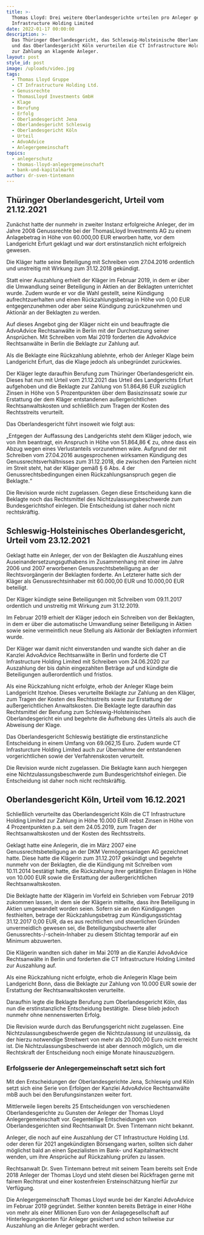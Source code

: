 ```yaml
---
title: >-
  Thomas Lloyd: Drei weitere Oberlandesgerichte urteilen pro Anleger gegen CT
  Infrastructure Holding Limited
date: 2022-01-17 00:00:00
description: >-
  Das Thüringer Oberlandesgericht, das Schleswig-Holsteinische Oberlandesgericht
  und das Oberlandesgericht Köln verurteilen die CT Infrastructure Holding Ltd.
  zur Zahlung an klagende Anleger. 
layout: post
style_id: post
image: /uploads/video.jpg
tags:
  - Thomas Lloyd Gruppe
  - CT Infrastructure Holding Ltd.
  - Genussrechte
  - ThomasLloyd Investments GmbH
  - Klage
  - Berufung
  - Erfolg
  - Oberlandesgericht Jena
  - Oberlandesgericht Schleswig
  - Oberlandesgericht Köln
  - Urteil
  - AdvoAdvice
  - Anlegergemeinschaft
topics:
  - anlegerschutz
  - thomas-lloyd-anlegergemeinschaft
  - bank-und-kapitalmarkt
author: dr-sven-tintemann
---
```

## Thüringer Oberlandesgericht, Urteil vom 21.12.2021&nbsp;

Zunächst hatte der nunmehr in zweiter Instanz erfolgreiche Anleger, der im Jahre 2008 Genussrechte bei der ThomasLloyd Investments AG zu einem Anlagebetrag in Höhe von 60.000,00 EUR erworben hatte, vor dem Landgericht Erfurt geklagt und war dort erstinstanzlich nicht erfolgreich gewesen.

Die Kläger hatte seine Beteiligung mit Schreiben vom 27.04.2016 ordentlich und unstreitig mit Wirkung zum 31.12.2018 gekündigt.

Statt einer Auszahlung erhielt der Kläger im Februar 2019, in dem er über die Umwandlung seiner Beteiligung in Aktien an der Beklagten unterrichtet wurde. Zudem wurde er vor die Wahl gestellt, seine Kündigung aufrechtzuerhalten und einen Rückzahlungsbetrag in Höhe von 0,00 EUR entgegenzunehmen oder aber seine Kündigung zurückzunehmen und Aktionär an der Beklagten zu werden. &nbsp;

Auf dieses Angebot ging der Kläger nicht ein und beauftragte die AdvoAdvice Rechtsanwälte in Berlin mit der Durchsetzung seiner Ansprüchen. Mit Schreiben vom Mai 2019 forderten die AdvoAdvice Rechtsanwälte in Berlin die Beklagte zur Zahlung auf. &nbsp;

Als die Beklagte eine Rückzahlung ablehnte, erhob der Anleger Klage beim Landgericht Erfurt, das die Klage jedoch als unbegründet zurückwies.&nbsp;

Der Kläger legte daraufhin Berufung zum Thüringer Oberlandesgericht ein. Dieses hat nun mit Urteil vom 21.12.2021 das Urteil des Landgerichts Erfurt aufgehoben und die Beklagte zur Zahlung von 51.864,86 EUR zuzüglich Zinsen in Höhe von 5 Prozentpunkten über dem Basiszinssatz sowie zur Erstattung der dem Kläger entstandenen au&szlig;ergerichtlichen Rechtsanwaltskosten und schlie&szlig;lich zum Tragen der Kosten des Rechtsstreits verurteilt. &nbsp;

Das Oberlandesgericht führt insoweit wie folgt aus: &nbsp;

„Entgegen der Auffassung des Landgerichts steht dem Kläger jedoch, wie von ihm beantragt, ein Anspruch in Höhe von 51.864,86 € zu, ohne dass ein Abzug wegen eines Verlustanteils vorzunehmen wäre. Aufgrund der mit Schreiben vom 27.04.2016 ausgesprochenen wirksamen Kündigung des Genussrechtsverhältnisses zum 31.12.2018, die zwischen den Parteien nicht im Streit steht, hat der Kläger gemä&szlig; &sect; 6 Abs. 4 der Genussrechtsbedingungen einen Rückzahlungsanspruch gegen die Beklagte.“&nbsp;

Die Revision wurde nicht zugelassen. Gegen diese Entscheidung kann die Beklagte noch das Rechtsmittel des Nichtzulassungsbeschwerde zum Bundesgerichtshof einlegen. Die Entscheidung ist daher noch nicht rechtskräftig.&nbsp;

## Schleswig-Holsteinisches Oberlandesgericht, Urteil vom 23.12.2021

Geklagt hatte ein Anleger, der von der Beklagten die Auszahlung eines Auseinandersetzungsguthabens im Zusammenhang mit einer im Jahre 2006 und 2007 erworbenen Genussrechtsbeteiligung an der Rechtsvorgängerin der Beklagten forderte. An Letzterer hatte sich der Kläger als Genussrechtsinhaber mit 60.000,00 EUR und 10.000,00 EUR beteiligt. &nbsp;

Der Kläger kündigte seine Beteiligungen mit Schreiben vom 09.11.2017 ordentlich und unstreitig mit Wirkung zum 31.12.2019. &nbsp;

Im Februar 2019 erhielt der Kläger jedoch ein Schreiben von der Beklagten, in dem er über die automatische Umwandlung seiner Beteiligung in Aktien sowie seine vermeintlich neue Stellung als Aktionär der Beklagten informiert wurde. &nbsp;

Der Kläger war damit nicht einverstanden und wandte sich daher an die Kanzlei AdvoAdvice Rechtsanwälte in Berlin und forderte die CT Infrastructure Holding Limited mit Schreiben vom 24.06.2020 zur Auszahlung der bis dahin eingezahlten Beträge auf und kündigte die Beteiligungen au&szlig;erordentlich und fristlos.&nbsp;

Als eine Rückzahlung nicht erfolgte, erhob der Anleger Klage beim Landgericht Itzehoe. Dieses verurteilte Beklagte zur Zahlung an den Kläger, zum Tragen der Kosten des Rechtsstreits sowie zur Erstattung der au&szlig;ergerichtlichen Anwaltskosten. Die Beklagte legte daraufhin das Rechtsmittel der Berufung zum Schleswig-Holsteinischen Oberlandesgericht ein und begehrte die Aufhebung des Urteils als auch die Abweisung der Klage. &nbsp;

Das Oberlandesgericht Schleswig bestätigte die erstinstanzliche Entscheidung in einem Umfang von 69.062,15 Euro. Zudem wurde CT Infrasturcture Holding Limited auch zur Übernahme der entstandenen vorgerichtlichen sowie der Verfahrenskosten verurteilt.&nbsp;

Die Revision wurde nicht zugelassen. Die Beklagte kann auch hiergegen eine Nichtzulassungsbeschwerde zum Bundesgerichtshof einlegen. Die Entscheidung ist daher noch nicht rechtskräftig. &nbsp;

## Oberlandesgericht Köln, Urteil vom 16.12.2021

Schlie&szlig;lich verurteilte das Oberlandesgericht Köln die CT Infrastructure Holding Limited zur Zahlung in Höhe 10.000 EUR nebst Zinsen in Höhe von 4 Prozentpunkten p.a. seit dem 24.05.2019, zum Tragen der Rechtsanwaltskosten und der Kosten des Rechtsstreits.&nbsp;

Geklagt hatte eine Anlegerin, die im März 2007 eine Genussrechtsbeteiligung an der DKM Vermögensanlagen AG gezeichnet hatte. Diese hatte die Klägerin zum 31.12.2017 gekündigt und begehrte nunmehr von der Beklagten, die die Kündigung mit Schreiben vom 10.11.2014 bestätigt hatte, die Rückzahlung ihrer getätigten Einlagen in Höhe von 10.000 EUR sowie die Erstattung der au&szlig;ergerichtlichen Rechtsanwaltskosten. &nbsp;

Die Beklagte hatte der Klägerin im Vorfeld ein Schrieben vom Februar 2019 zukommen lassen, in dem sie der Klägerin mitteilte, dass ihre Beteiligung in Aktien umgewandelt worden seien. Sofern sie an den Kündigungen festhielten, betrage der Rückzahlungsbetrag zum Kündigungsstichtag 31.12.2017 0,00 EUR, da es aus rechtlichen und steuerlichen Gründen unvermeidlich gewesen sei, die Beteiligungsbuchwerte aller Genussrechts-/-schein-Inhaber zu diesem Stichtag temporär auf ein Minimum abzuwerten. &nbsp;

Die Klägerin wandten sich daher im Mai 2019 an die Kanzlei AdvoAdvice Rechtsanwälte in Berlin und forderten die CT Infrastructure Holding Limited zur Auszahlung auf.&nbsp;

Als eine Rückzahlung nicht erfolgte, erhob die Anlegerin Klage beim Landgericht Bonn, dass die Beklagte zur Zahlung von 10.000 EUR sowie der Erstattung der Rechtsanwaltskosten verurteilte. &nbsp;

Daraufhin legte die Beklagte Berufung zum Oberlandesgericht Köln, das nun die erstinstanzliche Entscheidung bestätigte. &nbsp;Diese blieb jedoch nunmehr ohne nennenswerten Erfolg.&nbsp;

Die Revision wurde durch das Berufungsgericht nicht zugelassen. Eine Nichtzulassungsbeschwerde gegen die Nichtzulassung ist unzulässig, da der hierzu notwendige Streitwert von mehr als 20.000,00 Euro nicht erreicht ist. Die Nichtzulassungsbeschwerde ist aber dennoch möglich, um die Rechtskraft der Entscheidung noch einige Monate hinauszuzögern.&nbsp;

### Erfolgsserie der Anlegergemeinschaft setzt sich fort

Mit den Entscheidungen der Oberlandesgerichte Jena, Schleswig und Köln setzt sich eine Serie von Erfolgen der Kanzlei AdvoAdvice Rechtsanwälte mbB auch bei den Berufungsinstanzen weiter fort.

Mittlerweile liegen bereits 25 Entscheidungen von verschiedenen Oberlandesgerichte zu Gunsten der Anleger der Thomas Lloyd Anlegergemeinschaft vor. Gegenteilige Entscheidungen von Oberlandesgerichten sind Rechtsanwalt Dr. Sven Tintemann nicht bekannt.&nbsp;

Anleger, die noch auf eine Auszahlung der CT Infrastructure Holding Ltd. oder deren für 2021 angekündigten Börsengang warten, sollten sich daher möglichst bald an einen Spezialisten im Bank- und Kapitalmarktrecht wenden, um ihre Ansprüche auf Rückzahlung prüfen zu lassen.&nbsp;

Rechtsanwalt Dr. Sven Tintemann betreut mit seinem Team bereits seit Ende 2018 Anleger der Thomas Lloyd und steht diesen bei Rückfragen gerne mit fairem Rechtsrat und einer kostenfreien Ersteinschätzung hierfür zur Verfügung.&nbsp;

Die Anlegergemeinschaft Thomas Lloyd wurde bei der Kanzlei AdvoAdvice im Februar 2019 gegründet. Seither konnten bereits Beträge in einer Höhe von mehr als einer Millionen Euro von der Anlagegesellschaft auf Hinterlegungskonten für Anleger gesichert und schon teilweise zur Auszahlung an die Anleger gebracht werden.
